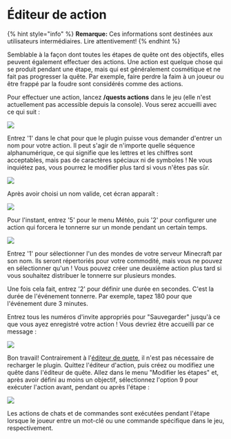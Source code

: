 # Éditeur de action

{% hint style="info" %}
**Remarque:** Ces informations sont destinées aux utilisateurs intermédiaires. Lire attentivement!
{% endhint %}

Semblable à la façon dont toutes les étapes de quête ont des objectifs, elles peuvent également effectuer des actions. Une action est quelque chose qui se produit pendant une étape, mais qui est généralement cosmétique et ne fait pas progresser la quête. Par exemple, faire perdre la faim à un joueur ou être frappé par la foudre sont considérés comme des actions.

Pour effectuer une action, lancez **/quests actions** dans le jeu (elle n'est actuellement pas accessible depuis la console). Vous serez accueilli avec ce qui suit :

![](https://camo.githubusercontent.com/e8b5f6ac7b8f17ac0aae2f247c7fe7b2b20c877082c6f2e98f96cc3533753b3f/68747470733a2f2f692e696d6775722e636f6d2f7452474e4e65752e706e67)

Entrez '1' dans le chat pour que le plugin puisse vous demander d'entrer un nom pour votre action. Il peut s'agir de n'importe quelle séquence alphanumérique, ce qui signifie que les lettres et les chiffres sont acceptables, mais pas de caractères spéciaux ni de symboles ! Ne vous inquiétez pas, vous pourrez le modifier plus tard si vous n'êtes pas sûr.

![](https://camo.githubusercontent.com/142258f62b59f0a4536534206b216dd96f26bb14e4805851fd4ecc45d96d2490/68747470733a2f2f692e696d6775722e636f6d2f7877307a6753752e706e67)

Après avoir choisi un nom valide, cet écran apparaît :

![](https://camo.githubusercontent.com/6c685a9d56578d14d1cda1edc55b64b92e35f67b4c94d848835a94b774ff76fe/68747470733a2f2f692e696d6775722e636f6d2f7572756d6a69712e706e67)

Pour l'instant, entrez '5' pour le menu Météo, puis '2' pour configurer une action qui forcera le tonnerre sur un monde pendant un certain temps.

![](https://camo.githubusercontent.com/940111094d4d4d9b3f88d94f0b5c847b6752e564c9fee6f243d97853e1d698fd/68747470733a2f2f692e696d6775722e636f6d2f615453536552542e706e67)

Entrez '1' pour sélectionner l'un des mondes de votre serveur Minecraft par son nom. Ils seront répertoriés pour votre commodité, mais vous ne pouvez en sélectionner qu'un ! Vous pouvez créer une deuxième action plus tard si vous souhaitez distribuer le tonnerre sur plusieurs mondes.

Une fois cela fait, entrez '2' pour définir une durée en secondes. C'est la durée de l'événement tonnerre. Par exemple, tapez 180 pour que l'événement dure 3 minutes.

Entrez tous les numéros d'invite appropriés pour "Sauvegarder" jusqu'à ce que vous ayez enregistré votre action ! Vous devriez être accueilli par ce message :

![](https://camo.githubusercontent.com/1c753f790d3139529192b019783428d8ed6e9eb9b2665f0c1af90cd144e1be07/68747470733a2f2f692e696d6775722e636f6d2f59496f496172512e706e67)

Bon travail! Contrairement à l'[éditeur de quete](../setup/quests-editor.md), il n'est pas nécessaire de recharger le plugin. Quittez l'éditeur d'action, puis créez ou modifiez une quête dans l'éditeur de quête. Allez dans le menu "Modifier les étapes" et, après avoir défini au moins un objectif, sélectionnez l'option 9 pour exécuter l'action avant, pendant ou après l'étape :

![](https://camo.githubusercontent.com/ea5fd196915be6fa887d780bb5f0a42f439f336960cda2f550efc998c1621b24/68747470733a2f2f692e696d6775722e636f6d2f4e6a48476979352e706e67)

Les actions de chats et de commandes sont exécutées pendant l'étape lorsque le joueur entre un mot-clé ou une commande spécifique dans le jeu, respectivement.
